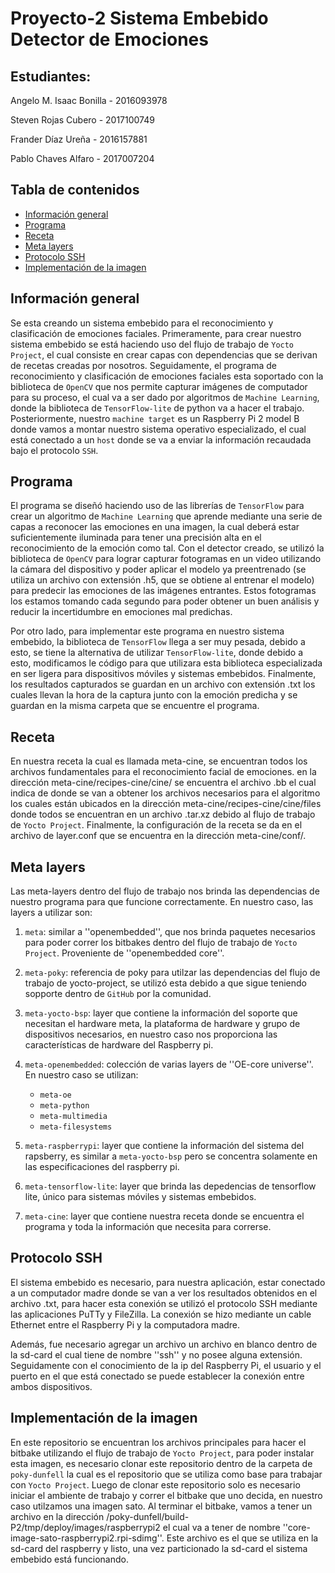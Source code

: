# Proyecto-2 Sistema Embebido Detector de Emociones

## Estudiantes:
Angelo M. Isaac Bonilla - 2016093978

Steven Rojas Cubero - 2017100749

Frander Díaz Ureña - 2016157881

Pablo Chaves Alfaro - 2017007204
        
    
## Tabla de contenidos
* [Información general](#Información-general)
* [Programa](#Programa)
* [Receta](#Receta)
* [Meta layers](#Meta-layers)
* [Protocolo SSH](#Protocolo-SSH)
* [Implementación de la imagen](#Implementación-de-la-imagen)

## Información general

Se esta creando un sistema embebido para el reconocimiento y clasificación de emociones faciales.
Primeramente, para crear nuestro sistema embebido se está haciendo uso del flujo de trabajo
de `Yocto Project`, el cual consiste en crear capas con dependencias que se derivan de recetas 
creadas por nosotros. Seguidamente, el programa de reconocimiento y clasificación de emociones
faciales esta soportado con la biblioteca de `OpenCV` que nos permite capturar imágenes de
computador para su proceso, el cual va a ser dado por algoritmos de `Machine Learning`, donde
la biblioteca de `TensorFlow-lite` de python va a hacer el trabajo. Posteriormente, nuestro
`machine target` es un Raspberry Pi 2 model B donde vamos a montar nuestro sistema 
operativo especializado, el cual está conectado a un `host` donde se va a enviar la información
recaudada bajo el protocolo `SSH`.

## Programa

El programa se diseñó haciendo uso de las librerías de `TensorFlow` para crear un algoritmo
de `Machine Learning` que aprende mediante una serie de capas a reconocer las emociones en 
una imagen, la cual deberá estar suficientemente iluminada para tener una precisión alta en
el reconocimiento de la emoción como tal. Con el detector creado, se utilizó la biblioteca de 
`OpenCV` para lograr capturar fotogramas en un video utilizando la cámara del dispositivo 
y poder aplicar el modelo ya preentrenado (se utiliza un archivo con extensión .h5, que se 
obtiene al entrenar el modelo) para predecir las emociones de las imágenes entrantes. Estos 
fotogramas los estamos tomando cada segundo para poder obtener un buen análisis y reducir la
incertidumbre en emociones mal predichas.

Por otro lado, para implementar este programa en nuestro sistema embebido, la biblioteca de 
`TensorFlow` llega a ser muy pesada, debido a esto, se tiene la alternativa de utilizar 
`TensorFlow-lite`, donde debido a esto, modificamos le código para que utilizara esta 
biblioteca especializada en ser ligera para dispositivos móviles y sistemas embebidos.
Finalmente, los resultados capturados se guardan en un archivo con extensión .txt los cuales
llevan la hora de la captura junto con la emoción predicha y se guardan en la misma carpeta que 
se encuentre el programa.

## Receta

En nuestra receta la cual es llamada meta-cine, se encuentran todos los archivos fundamentales para 
el reconocimiento facial de emociones. en la dirección meta-cine/recipes-cine/cine/ se encuentra 
el archivo .bb el cual indica de donde se van a obtener los archivos necesarios para 
el algoritmo los cuales están ubicados en la dirección meta-cine/recipes-cine/cine/files
donde todos se encuentran en un archivo .tar.xz debido al flujo de trabajo de `Yocto Project`.
Finalmente, la configuración de la receta se da en el archivo de layer.conf que se encuentra
en la dirección meta-cine/conf/.

## Meta layers

Las meta-layers dentro del flujo de trabajo nos brinda las dependencias de nuestro programa
para que funcione correctamente. En nuestro caso, las layers a utilizar son:

1. `meta`: similar a ''openembedded'', que nos brinda paquetes necesarios para poder correr
los bitbakes dentro del flujo de trabajo de `Yocto Project`. Proveniente de ''openembedded core''.

2. `meta-poky`: referencia de poky para utilzar las dependencias del flujo de trabajo de yocto-project,
se utilizó esta debido a que sigue teniendo sopporte dentro de `GitHub` por la comunidad.

3. `meta-yocto-bsp`: layer que contiene la información del soporte que necesitan el 
hardware meta, la plataforma de hardware y grupo de dispositivos necesarios, en nuestro
caso nos proporciona las características de hardware del Raspberry pi.

4. `meta-openembedded`: colección de varias layers de ''OE-core universe''. En nuestro caso se utilizan:
    - `meta-oe`
    - `meta-python`
    - `meta-multimedia`
    - `meta-filesystems`

5. `meta-raspberrypi`: layer que contiene la información del sistema del rapsberry, es similar a 
`meta-yocto-bsp` pero se concentra solamente en las especificaciones del raspberry pi.

6. `meta-tensorflow-lite`: layer que brinda las depedencias de tensorflow lite, único para
sistemas móviles y sistemas embebidos.

7. `meta-cine`: layer que contiene nuestra receta donde se encuentra el programa y toda la 
información que necesita para correrse.

## Protocolo SSH

El sistema embebido es necesario, para nuestra aplicación, estar conectado a un computador 
madre donde se van a ver los resultados obtenidos en el archivo .txt, para hacer esta conexión
se utilizó el protocolo SSH mediante las aplicaciones PuTTy y FileZilla. 
La conexión se hizo mediante un cable Ethernet entre el Raspberry Pi y la computadora madre.

Además, fue necesario agregar un archivo un archivo en blanco dentro de la sd-card el cual tiene
de nombre ''ssh'' y no posee alguna extensión. Seguidamente con el conocimiento de la ip del 
Raspberry Pi, el usuario y el puerto en el que está conectado se puede establecer la conexión
entre ambos dispositivos.


## Implementación de la imagen

En este repositorio se encuentran los archivos principales para hacer el bitbake utilizando 
el flujo de trabajo de `Yocto Project`, para poder instalar esta imagen, es necesario 
clonar este repositorio dentro de la carpeta de `poky-dunfell` la cual es el repositorio
que se utiliza como base para trabajar con `Yocto Project`. Luego de clonar este repositorio
solo es necesario iniciar el ambiente de trabajo y correr el bitbake que uno decida, en nuestro caso
utilzamos una imagen sato. Al terminar el bitbake, vamos a tener un archivo en la dirección 
/poky-dunfell/build-P2/tmp/deploy/images/raspberrypi2 el cual va a tener de nombre ''core-image-sato-raspberrypi2.rpi-sdimg''.
Este archivo es el que se utiliza en la sd-card del raspberry y listo, una vez particionado la sd-card 
el sistema embebido está funcionando.
